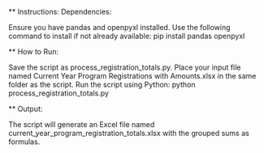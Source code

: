 ** Instructions:
Dependencies:

Ensure you have pandas and openpyxl installed.
Use the following command to install if not already available:
pip install pandas openpyxl

** How to Run:

Save the script as process_registration_totals.py.
Place your input file named Current Year Program Registrations with Amounts.xlsx in the same folder as the script.
Run the script using Python:
python process_registration_totals.py

** Output:

The script will generate an Excel file named current_year_program_registration_totals.xlsx with the grouped sums as formulas.
